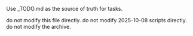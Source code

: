 Use _TODO.md as the source of truth for tasks.

do not modify this file directly.
do not modify 2025-10-08 scripts directly.
do not modify the archive.

